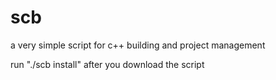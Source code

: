 # scb
a very simple script for c++ building and project management

run "./scb install" after you download the script
